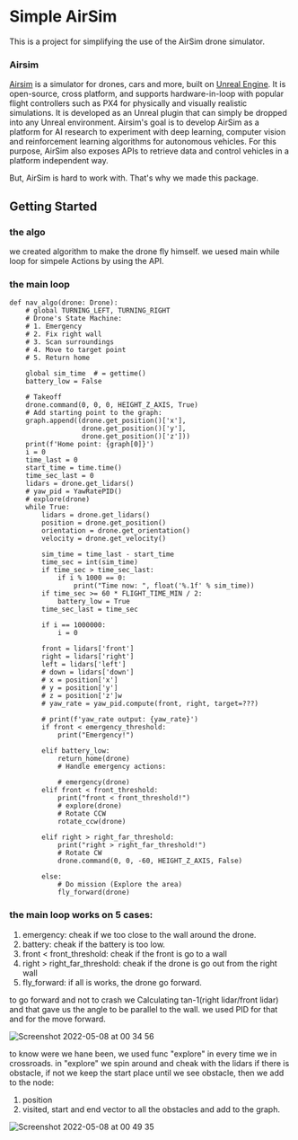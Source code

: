 # Simple AirSim
This is a project for simplifying the use of the AirSim drone simulator.

### Airsim
[Airsim](https://github.com/microsoft/AirSim) is a simulator for drones, cars and more, built on [Unreal Engine](https://www.unrealengine.com/).
It is open-source, cross platform, and supports hardware-in-loop with popular flight controllers such as PX4 for physically and visually realistic simulations.
It is developed as an Unreal plugin that can simply be dropped into any Unreal environment.
Airsim's goal is to develop AirSim as a platform for AI research to experiment with deep learning, computer vision and reinforcement learning algorithms for autonomous vehicles.
For this purpose, AirSim also exposes APIs to retrieve data and control vehicles in a platform independent way.

But, AirSim is hard to work with. That's why we made this package.


## Getting Started
### the algo 
we created algorithm to make the drone fly himself.
we uesed main while loop for simpele Actions by using the API.
### the main loop 
```
def nav_algo(drone: Drone):
    # global TURNING_LEFT, TURNING_RIGHT
    # Drone's State Machine:
    # 1. Emergency
    # 2. Fix right wall
    # 3. Scan surroundings
    # 4. Move to target point
    # 5. Return home

    global sim_time  # = gettime()
    battery_low = False

    # Takeoff
    drone.command(0, 0, 0, HEIGHT_Z_AXIS, True)
    # Add starting point to the graph:
    graph.append((drone.get_position()['x'],
                  drone.get_position()['y'],
                  drone.get_position()['z']))
    print(f'Home point: {graph[0]}')
    i = 0
    time_last = 0
    start_time = time.time()
    time_sec_last = 0
    lidars = drone.get_lidars()
    # yaw_pid = YawRatePID()
    # explore(drone)
    while True:
        lidars = drone.get_lidars()
        position = drone.get_position()
        orientation = drone.get_orientation()
        velocity = drone.get_velocity()

        sim_time = time_last - start_time
        time_sec = int(sim_time)
        if time_sec > time_sec_last:
            if i % 1000 == 0:
                print("Time now: ", float('%.1f' % sim_time))
        if time_sec >= 60 * FLIGHT_TIME_MIN / 2:
            battery_low = True
        time_sec_last = time_sec

        if i == 1000000:
            i = 0

        front = lidars['front']
        right = lidars['right']
        left = lidars['left']
        # down = lidars['down']
        # x = position['x']
        # y = position['y']
        # z = position['z']w
        # yaw_rate = yaw_pid.compute(front, right, target=???)

        # print(f'yaw_rate output: {yaw_rate}')
        if front < emergency_threshold:
            print("Emergency!")

        elif battery_low:
            return_home(drone)
            # Handle emergency actions:

            # emergency(drone)
        elif front < front_threshold:
            print("front < front_threshold!")
            # explore(drone)
            # Rotate CCW
            rotate_ccw(drone)

        elif right > right_far_threshold:
            print("right > right_far_threshold!")
            # Rotate CW
            drone.command(0, 0, -60, HEIGHT_Z_AXIS, False)

        else:
            # Do mission (Explore the area)
            fly_forward(drone)
```

### the main loop works on 5 cases:
           
1) emergency: cheak if we too close to the wall around the drone.
2) battery: cheak if the battery is too low.
3) front < front_threshold: cheak if the front is go to a wall 
4) right > right_far_threshold: cheak if the drone is go out from the right wall 
5) fly_forward: if all is works, the drone go forward.
            
to go forward and not to crash we Calculating tan-1(right lidar/front lidar) and that gave us the angle to be parallel to the wall.
we used PID for that and for the move forward.


![Screenshot 2022-05-08 at 00 34 56](https://user-images.githubusercontent.com/66851296/167272377-f487109a-4c64-4aa8-b96f-2de5d9a9eeb2.png)


to know were we hane been, we used func "explore" in every time we in crossroads.
in "explore" we spin around and cheak with the lidars if there is obstacle, if not we keep the start place until we see obstacle,
then we add to the node:
1) position
2) visited, start and end vector to all the obstacles
and add to the graph.

![Screenshot 2022-05-08 at 00 49 35](https://user-images.githubusercontent.com/66851296/167272984-05cd7572-fc73-440c-88e0-c4dc521f60d0.png)











